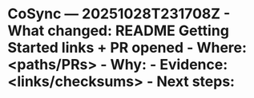 # CoSync — 20251028T231708Z - What changed: README Getting Started links + PR opened - Where: <paths/PRs> - Why: <intent> - Evidence: <links/checksums> - Next steps: <small actionable>

